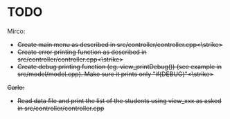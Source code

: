 # TODO

Mirco:
 - <strike>Create main menu as described in src/controller/controller.cpp<\strike>
 - <strike>Create error printing function as described in src/controller/controller.cpp<\strike>
 - <strike>Create debug printing function (eg. view_printDebug()) (see example in src/model/model.cpp). Make sure it prints only "if(DEBUG)"<\strike>


Carlo:
 - Read data file and print the list of the students using view_xxx as asked in src/controller/controller.cpp


